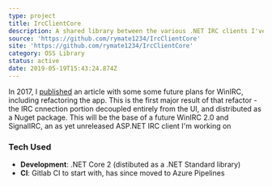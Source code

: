 ```yaml
---
type: project
title: IrcClientCore
description: A shared library between the various .NET IRC clients I've created
source: 'https://github.com/rymate1234/IrcClientCore'
site: 'https://github.com/rymate1234/IrcClientCore'
category: OSS Library
status: active
date: 2019-05-19T15:43:24.874Z
---
```

In 2017, I [published](http://rymate.co.uk/2017/08/issues-releasing-winirc-1-5/) an article with some some future plans for WinIRC, including refactoring the app. This is the first major result of that refactor - the IRC cnnection portion decoupled entirely from the UI, and distributed as a Nuget package. This will be the base of a future WinIRC 2.0 and SignalIRC, an as yet unreleased ASP.NET IRC client I'm working on

### Tech Used

 - **Development**: .NET Core 2 (distibuted as a .NET Standard library)
 - **CI**: Gitlab CI to start with, has since moved to Azure Pipelines

